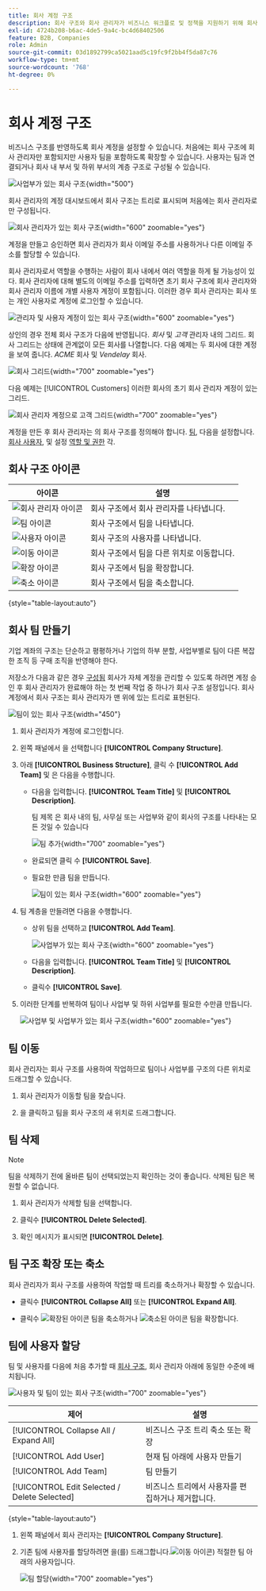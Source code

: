 ```yaml
---
title: 회사 계정 구조
description: 회사 구조와 회사 관리자가 비즈니스 워크플로 및 정책을 지원하기 위해 회사 구조를 정의하는 방법에 대해 알아봅니다.
exl-id: 4724b208-b6ac-4de5-9a4c-bc4d68402506
feature: B2B, Companies
role: Admin
source-git-commit: 03d1892799ca5021aad5c19fc9f2bb4f5da87c76
workflow-type: tm+mt
source-wordcount: '768'
ht-degree: 0%

---
```


# 회사 계정 구조

비즈니스 구조를 반영하도록 회사 계정을 설정할 수 있습니다. 처음에는 회사 구조에 회사 관리자만 포함되지만 사용자 팀을 포함하도록 확장할 수 있습니다. 사용자는 팀과 연결되거나 회사 내 부서 및 하위 부서의 계층 구조로 구성될 수 있습니다.

![사업부가 있는 회사 구조](./assets/company-structure-diagram.svg){width="500"}

회사 관리자의 계정 대시보드에서 회사 구조는 트리로 표시되며 처음에는 회사 관리자로만 구성됩니다.

![회사 관리자가 있는 회사 구조](./assets/company-structure-tree-admin.png){width="600" zoomable="yes"}

계정을 만들고 승인하면 회사 관리자가 회사 이메일 주소를 사용하거나 다른 이메일 주소를 할당할 수 있습니다.

회사 관리자로서 역할을 수행하는 사람이 회사 내에서 여러 역할을 하게 될 가능성이 있다. 회사 관리자에 대해 별도의 이메일 주소를 입력하면 초기 회사 구조에 회사 관리자와 회사 관리자 이름에 개별 사용자 계정이 포함됩니다. 이러한 경우 회사 관리자는 회사 또는 개인 사용자로 계정에 로그인할 수 있습니다.

![관리자 및 사용자 계정이 있는 회사 구조](./assets/company-structure-tree-admin-user.png){width="600" zoomable="yes"}

상인의 경우 전체 회사 구조가 다음에 반영됩니다. _회사_ 및 _고객_ 관리자 내의 그리드. 회사 그리드는 상태에 관계없이 모든 회사를 나열합니다. 다음 예제는 두 회사에 대한 계정을 보여 줍니다. _ACME_ 회사 및 _Vendelay_ 회사.

![회사 그리드](./assets/companies-grid.png){width="700" zoomable="yes"}

다음 예제는 [!UICONTROL Customers] 이러한 회사의 초기 회사 관리자 계정이 있는 그리드.

![회사 관리자 계정으로 고객 그리드](./assets/company-admin-user-account.png){width="700" zoomable="yes"}

계정을 만든 후 회사 관리자는 의 회사 구조를 정의해야 합니다. [팀](account-company-structure.md), 다음을 설정합니다. [회사 사용자](account-company-users.md), 및 설정 [역할 및 권한](account-company-roles-permissions.md) 각.

## 회사 구조 아이콘

| 아이콘 | 설명 |
| ---- | ----------------- |
| ![회사 관리자 아이콘](./assets/company-icon-admin.png) | 회사 구조에서 회사 관리자를 나타냅니다. |
| ![팀 아이콘](./assets/company-icon-team.png) | 회사 구조에서 팀을 나타냅니다. |
| ![사용자 아이콘](./assets/company-icon-user.png) | 회사 구조의 사용자를 나타냅니다. |
| ![이동 아이콘](./assets/company-icon-move.png) | 회사 구조에서 팀을 다른 위치로 이동합니다. |
| ![확장 아이콘](./assets/company-icon-expand.png) | 회사 구조에서 팀을 확장합니다. |
| ![축소 아이콘](./assets/company-icon-collapse.png) | 회사 구조에서 팀을 축소합니다. |

{style="table-layout:auto"}

## 회사 팀 만들기

기업 계좌의 구조는 단순하고 평평하거나 기업의 하부 분할, 사업부별로 팀이 다른 복잡한 조직 등 구매 조직을 반영해야 한다.

저장소가 다음과 같은 경우 [구성됨](enable-basic-features.md) 회사가 자체 계정을 관리할 수 있도록 하려면 계정 승인 후 회사 관리자가 완료해야 하는 첫 번째 작업 중 하나가 회사 구조 설정입니다. 회사 계정에서 회사 구조는 회사 관리자가 맨 위에 있는 트리로 표현된다.

![팀이 있는 회사 구조](./assets/company-structure-teams-diagram.svg){width="450"}

1. 회사 관리자가 계정에 로그인합니다.

1. 왼쪽 패널에서 을 선택합니다 **[!UICONTROL Company Structure]**.

1. 아래 **[!UICONTROL Business Structure]**, 클릭 수 **[!UICONTROL Add Team]** 및 은 다음을 수행합니다.

   - 다음을 입력합니다. **[!UICONTROL Team Title]** 및 **[!UICONTROL Description]**.

     팀 제목 은 회사 내의 팀, 사무실 또는 사업부와 같이 회사의 구조를 나타내는 모든 것일 수 있습니다

     ![팀 추가](./assets/company-structure-add-team.png){width="700" zoomable="yes"}

   - 완료되면 클릭 수 **[!UICONTROL Save]**.

   - 필요한 만큼 팀을 만듭니다.

     ![팀이 있는 회사 구조](./assets/company-structure-teams.png){width="600" zoomable="yes"}

1. 팀 계층을 만들려면 다음을 수행합니다.

   - 상위 팀을 선택하고 **[!UICONTROL Add Team]**.

     ![사업부가 있는 회사 구조](./assets/company-structure-northwest-division.png){width="600" zoomable="yes"}

   - 다음을 입력합니다. **[!UICONTROL Team Title]** 및 **[!UICONTROL Description]**.

   - 클릭수 **[!UICONTROL Save]**.

1. 이러한 단계를 반복하여 팀이나 사업부 및 하위 사업부를 필요한 수만큼 만듭니다.

   ![사업부 및 사업부가 있는 회사 구조](./assets/company-structure-divisions.png){width="600" zoomable="yes"}

## 팀 이동

회사 관리자는 회사 구조를 사용하여 작업하므로 팀이나 사업부를 구조의 다른 위치로 드래그할 수 있습니다.

1. 회사 관리자가 이동할 팀을 찾습니다.

1. 을 클릭하고 팀을 회사 구조의 새 위치로 드래그합니다.

## 팀 삭제

>[!NOTE]
>
>팀을 삭제하기 전에 올바른 팀이 선택되었는지 확인하는 것이 좋습니다. 삭제된 팀은 복원할 수 없습니다.

1. 회사 관리자가 삭제할 팀을 선택합니다.

1. 클릭수 **[!UICONTROL Delete Selected]**.

1. 확인 메시지가 표시되면 **[!UICONTROL Delete]**.

## 팀 구조 확장 또는 축소

회사 관리자가 회사 구조를 사용하여 작업할 때 트리를 축소하거나 확장할 수 있습니다.

- 클릭수 **[!UICONTROL Collapse All]** 또는 **[!UICONTROL Expand All]**.

- 클릭수 ![확장된 아이콘](../assets/icon-display-collapse.png) 팀을 축소하거나 ![축소된 아이콘](../assets/icon-display-expand.png) 팀을 확장합니다.

## 팀에 사용자 할당

팀 및 사용자를 다음에 처음 추가할 때 [회사 구조](account-company-structure.md), 회사 관리자 아래에 동일한 수준에 배치됩니다.

![사용자 및 팀이 있는 회사 구조](./assets/company-users-added.png){width="700" zoomable="yes"}

| 제어 | 설명 |
|--- |--- |
| [!UICONTROL Collapse All / Expand All] | 비즈니스 구조 트리 축소 또는 확장 |
| [!UICONTROL Add User] | 현재 팀 아래에 사용자 만들기 |
| [!UICONTROL Add Team] | 팀 만들기 |
| [!UICONTROL Edit Selected / Delete Selected] | 비즈니스 트리에서 사용자를 편집하거나 제거합니다. |

{style="table-layout:auto"}

1. 왼쪽 패널에서 회사 관리자는 **[!UICONTROL Company Structure]**.

1. 기존 팀에 사용자를 할당하려면 을(를) 드래그합니다.![이동 아이콘](../assets/icon-move.png)) 적절한 팀 아래의 사용자입니다.

   ![팀 할당](./assets/company-structure-teams-users-assigned.png){width="700" zoomable="yes"}
